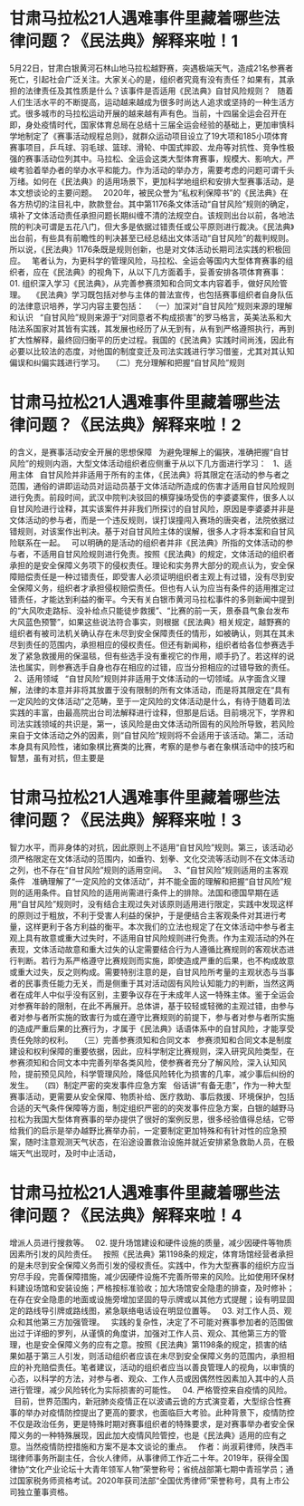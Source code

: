 # 甘肃马拉松21人遇难事件里藏着哪些法律问题？《民法典》解释来啦！1

5月22日，甘肃白银黄河石林山地马拉松越野赛，突遇极端天气，造成21名参赛者死亡，引起社会广泛关注。大家关心的是，组织者究竟有没有责任？如果有，其承担的法律责任及其性质是什么？该事件是否适用《民法典》自甘风险规则？
 
随着人们生活水平的不断提高，运动越来越成为很多时尚达人追求或坚持的一种生活方式。很多城市的马拉松运动开展的越来越有声有色。当前，十四届全运会召开在即，身处疫情时代，国家体育总局在总结十三届全运会经验的基础上，更加审慎科学地制定了《赛事活动规程总则》，就群众运动项目设立了19大项和185小项体育赛事项目，乒乓球、羽毛球、篮球、滑轮、中国式摔跤、龙舟等对抗性、竞争性极强的赛事活动位列其中。马拉松、全运会这类大型体育赛事，规模大、影响大，严峻考验着举办者的举办水平和能力。作为活动的举办方，需要考虑的问题可谓千头万绪。如何在《民法典》的适用场景下，更加科学地组织和安排大型赛事活动，是本文想谈论的主要问题。
 
2020年，被民众誉为“私权利保障书”的《民法典》在各方热切的注目礼中，款款登台。其中第1176条文体活动“自甘风险”规则的确定，填补了文体活动责任承担问题长期纠缠不清的法规空白。该规则出台以前，各地法院的判决可谓是五花八门，但大多是依据过错责任或公平原则进行裁决。《民法典》出台前，有些具有前瞻性的判决甚至已经总结出文体活动“自甘风险”的裁判规则。所以说，《民法典》1176条既是规则创新，也是对文体活动长期司法实践的积极回应。
 
笔者认为，为更科学的管理风险，马拉松、全运会等国内大型体育赛事的组织者，应在《民法典》的视角下，从以下几方面着手，妥善安排各项体育赛事：
 
01.
组织深入学习《民法典》，从完善参赛须知和合同文本内容着手，做好风险管理。
 
《民法典》学习既包括对参与主体的普法宣传，也包括赛事组织者自身队伍的法律意识培养，学习内容主要包括：
 
（一）加深对“自甘风险”规则来源的理解和认识
 
“自甘风险”规则来源于“对同意者不构成损害”的罗马格言，英美法系和大陆法系国家对其皆有实践，其发展也经历了从无到有，从有到严格遵照执行，再到扩大性解释，最终回归衡平的历史过程。我国的《民法典》实践时间尚浅，因此有必要以比较法的态度，对他国的制度变迁及司法实践进行学习借鉴，尤其对其认知偏误和纠偏实践进行学习。
 
（二）充分理解和把握“自甘风险”规则

# 甘肃马拉松21人遇难事件里藏着哪些法律问题？《民法典》解释来啦！2

的含义，是赛事活动安全开展的思想保障
 
为避免理解上的偏狭，准确把握“自甘风险”的规则内涵，大型文体活动组织者应侧重于从以下几方面进行学习：
 
1、适用主体
 
自甘风险并非适用于所有的主体，《民法典》将其限定在活动的参与者之范围，通俗的讲即运动员对运动员基于文体活动所造成的伤害才适用自甘风险规则进行免责。前段时间，武汉中院判决驳回的横穿操场受伤的李婆婆案件，很多人以自甘风险进行诠释，其实该案件并非我们所探讨的自甘风险，原因是李婆婆并非是文体活动的参与者，而是一个违反规则，误打误撞闯入赛场的唐突者，法院依据过错规则，对该案作出判决。基于对自甘风险主体的误解，很多人才将本案和自甘风险联系在一起。
 
可以明确的是活动的组织者并非《民法典》所指的文体活动的参与者，不适用自甘风险规则进行免责。按照《民法典》的规定，文体活动的组织者承担的是安全保障义务项下的侵权责任。理论和实务界大部分的观点认为，安全保障赔偿责任是一种过错责任，即受害人必须证明组织者主观上有过错，没有尽到安全保障义务，组织者才承担侵权赔偿责任。但也有人认为应当有条件的适用推定过错责任，才能达到利益的衡平。今天有关白银市黄河马拉松事件的多则新闻中提到的“大风吹走路标、没补给点只能徒步救援”、“比赛的前一天，景泰县气象台发布大风蓝色预警”，如果这些说法符合事实，则根据《民法典》相关规定，越野赛的组织者有被司法机关确认存在未尽到安全保障责任的情形，如被确认，则其在其未尽到责任的范围内，承担相应的侵权责任。但还有新闻称，组织者给各位参赛选手发了紧急救援用的保温毯，但有些选手没有重视它的作用，顺手扔了。若这样的说法也属实，则参赛选手自身也存在相应的过错，应当分担相应的过错导致的责任。
 
2、适用领域
 
“自甘风险”规则并非适用于文体活动的一切领域。从字面含义理解，法律的本意并非将其放置于没有限制的所有文体活动，而是将其限定在“具有一定风险的文体活动”之范畴，至于一定风险的文体活动是什么，有待于随着司法实践的丰富，由最高院出台司法解释进行诠释，但那是后话。目前境况下，学界和司法实践领域的共识是，第一，该风险是由文体活动所固有的风险所导致，若风险来自于文体活动之外的因素，则“自甘风险”规则将不会适用于该活动。第二，活动本身具有风险性，诸如象棋比赛类的比赛，考察的是参与者在象棋活动中的技巧和智慧，虽有对抗，但主要是

# 甘肃马拉松21人遇难事件里藏着哪些法律问题？《民法典》解释来啦！3

智力水平，而非身体的对抗，因此原则上不适用“自甘风险”规则。第三，该活动必须严格限定在文体活动的范围内，如垂钓、划拳、文化交流等活动则不在文体活动之列，也不存在“自甘风险”规则的适用空间。
 
3、“自甘风险”规则适用的主客观条件
 
准确理解了“一定风险的文体活动”，并不能全面的理解和把握“自甘风险”规则的适用条件。自甘风险的适用尚需进行条件上的排除。法国和德国早期在适用“自甘风险”规则时，没有结合主观过失对该原则适用进行限定，实践中发现这样的原则过于粗放，不利于受害人利益的保护，于是便结合主客观条件对其进行考量，这样更利于各方利益的衡平。本次我们的立法也规定了在文体活动中参与者主观上具有故意或重大过失时，不适用自甘风险规则进行免责。作为主观活动的外在表现，文体活动故意和重大过失的认定需要结合行为人遵循比赛规则的客观状态进行判断。若行为系严格遵守比赛规则而实施，即使造成严重的后果，也不构成故意或重大过失，反之则构成。需要特别注意的是，自甘风险所考量的主观状态与当事者的民事责任能力无关，而是侧重于其对活动固有风险认知能力的判断，当然这两者在成年人中似乎没有区别，主要争议存在于未成年人这一特殊主体。鉴于全运会对参赛年龄的限制，在此不再展开。总体讲，基于较轻或轻微的主观过错，由参与者对参与者所实施的致害行为或在遵守比赛规则的前提下，参与者对参与者所实施的造成严重后果的比赛行为，才属于《民法典》话语体系中的自甘风险，才能享受责任免除的权利。
 
（三）完善参赛须知和合同文本
 
参赛须知和合同文本是制度建设和权利保障的重要依据，因此，应科学制定比赛规则，深入研究风险类型，在参赛须知和合同文本中完善列举各类风险，使参赛者充分了解风险，深入认知风险，提前预见风险，科学管理风险，降低风险转化为损害的几率，减少事后纠纷的发生。
 
（四）制定严密的突发事件应急方案
 
俗话讲“有备无患”，作为一种大型赛事活动，更需要从安全保障、物质补给、医疗救助、事后救援、环境保护，包括合适的天气条件保障等方面，制定组织严密的的突发事件应急方案，白银的越野马拉松为我国大型体育赛事的举办提供了很好的案例反思，很多经验值得总结，它带给我们的启示是举办越野比赛举办前，一定要制定更加特殊和有针对性的应急预案，随时注意观测天气状态，在沿途设置救治设施并就近安排紧急救助人员，在极端天气出现时，及时中止活动，

# 甘肃马拉松21人遇难事件里藏着哪些法律问题？《民法典》解释来啦！4

增派人员进行搜救等。
 
02.
提升场馆建设和硬件设施的质量，减少因硬件等物质因素所引发的风险责任。
 
按照《民法典》第1198条的规定，体育场馆经营者承担的是未尽到安全保障义务而引发的侵权责任。实践中，作为大型赛事的组织方应当穷尽手段，完善保障措施，减少因硬件设施不完善所带来的风险。比如使用环保材料建设场馆和安装设施；严格按标准验收；加大场馆安全隐患的排查，及时修补；在存在安全隐患的地面或设施旁增加坚固的导示牌或以其他方式提醒；设有明显固定的路线导引牌或路线图，紧急联络电话设在明显位置等。
 
03.
对工作人员、观众和其他第三方加强管理。
 
实践的复杂性，决定了不可能对赛事参加者的范围做出过于详细的罗列，从谨慎的角度讲，加强对工作人员、观众、其他第三方的管理，也是安全保障义务的应有之意。按照《民法典》第1198条的规定，损害的结果如基于第三人引发，则活动组织者应该在未尽到安全保障义务的范围内，承担相应的补充赔偿责任。笔者建议，活动的组织者应当以善良管理人的视角，以审慎的心态，以科学的方法，对参与者、观众、工作人员或因偶然性因素加入其中的人员进行管理，减少风险转化为实际损害的可能性。
 
04.
严格管控来自疫情的风险。
 
目前，世界范围内，新冠肺炎疫情正在以波谲云诡的方式演变着，大型综合性赛事的举办对疫情防控提出了更高的要求，也面临巨大考验。此种背景下，疫情防控不仅是政治任务，更是特殊时期对赛事组织者的特殊要求，是对赛事举办者安全保障义务的一种特殊展现，因此加大疫情风险管控，也是《民法典》适用的应有之意。当然疫情防控措施和方案不是本文谈论的重点。
 
作者：尚淑莉律师，陕西丰瑞律师事务所副主任，合伙人律师，从事律师工作近二十年。2019年，获得全国律协“文化产业论坛十大青年领军人物”荣誉称号；省统战部第七期中青班学员；通过国家税务师资格考试。2020年获司法部“全国优秀律师”荣誉称号，具有上市公司独立董事资格。
 


